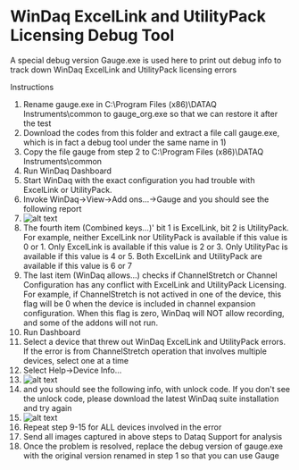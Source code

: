 # WinDaq ExcelLink and UtilityPack Licensing Debug Tool

A special debug version Gauge.exe is used here to print out debug info to track down WinDaq ExcelLink and UtilityPack licensing errors

Instructions 
1. Rename gauge.exe in C:\Program Files (x86)\DATAQ Instruments\common to gauge_org.exe so that we can restore it after the test
2. Download the codes from this folder and extract a file call gauge.exe, which is in fact a debug tool under the same name in 1)
3. Copy the file gauge from step 2 to C:\Program Files (x86)\DATAQ Instruments\common
4. Run WinDaq Dashboard
5. Start WinDaq with the exact configuration you had trouble with ExcelLink or UtilityPack.  
6. Invoke WinDaq->View->Add ons...->Gauge and you should see the following report
7. ![alt text](https://www.dataq.com/resources/images/addondebug2.png)
8. The fourth item (Combined keys...)' bit 1 is ExcelLink, bit 2 is UtilityPack. For example, neither ExcelLink nor UtilityPack is available if this value is 0 or 1. Only ExcelLink is available if this value is 2 or 3. Only UtilityPac is available if this value is 4 or 5. Both ExcelLink and UtilityPack are available if this value is 6 or 7
9. The last item (WinDaq allows...) checks if ChannelStretch or Channel Configuration has any conflict with ExcelLink and UtilityPack Licensing. For example, if ChannelStretch is not actived in one of the device, this flag will be 0 when the device is included in channel expansion configuration. When this flag is zero, WinDaq will NOT allow recording, and some of the addons will not run.
10. Run Dashboard
11. Select a device that threw out WinDaq ExcelLink and UtilityPack errors. If the error is from ChannelStretch operation that involves multiple devices, select one at a time
12. Select Help->Device Info...
13. ![alt text](https://www.dataq.com/resources/images/addondebug3.png)
14. and you should see the following info, with unlock code. If you don't see the unlock code, please download the latest WinDaq suite installation and try again
15. ![alt text](https://www.dataq.com/resources/images/addondebug4.png)
16. Repeat step 9-15 for ALL devices involved in the error
17. Send all images captured in above steps to Dataq Support for analysis
18. Once the problem is resolved, replace the debug version of gauge.exe with the original version renamed in step 1 so that you can use Gauge 

